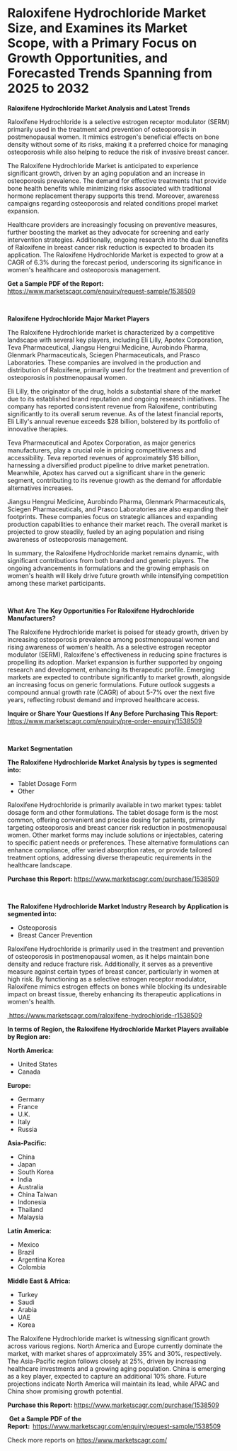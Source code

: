 <p><h1>Raloxifene Hydrochloride Market Size, and Examines its Market Scope, with a Primary Focus on Growth Opportunities, and Forecasted Trends Spanning from 2025 to 2032</h1></p><p><strong>Raloxifene Hydrochloride Market Analysis and Latest Trends</strong></p>
<p><p>Raloxifene Hydrochloride is a selective estrogen receptor modulator (SERM) primarily used in the treatment and prevention of osteoporosis in postmenopausal women. It mimics estrogen's beneficial effects on bone density without some of its risks, making it a preferred choice for managing osteoporosis while also helping to reduce the risk of invasive breast cancer.</p><p>The Raloxifene Hydrochloride Market is anticipated to experience significant growth, driven by an aging population and an increase in osteoporosis prevalence. The demand for effective treatments that provide bone health benefits while minimizing risks associated with traditional hormone replacement therapy supports this trend. Moreover, awareness campaigns regarding osteoporosis and related conditions propel market expansion. </p><p>Healthcare providers are increasingly focusing on preventive measures, further boosting the market as they advocate for screening and early intervention strategies. Additionally, ongoing research into the dual benefits of Raloxifene in breast cancer risk reduction is expected to broaden its application. The Raloxifene Hydrochloride Market is expected to grow at a CAGR of 6.3% during the forecast period, underscoring its significance in women's healthcare and osteoporosis management.</p></p>
<p><strong>Get a Sample PDF of the Report:&nbsp;</strong> <a href="https://www.marketscagr.com/enquiry/request-sample/1538509?utm_campaign=3099&utm_medium=2&utm_source=Github&utm_content=ia&utm_term=08032025&utm_id=raloxifene-hydrochloride">https://www.marketscagr.com/enquiry/request-sample/1538509</a></p>
<p>&nbsp;</p>
<p><strong>Raloxifene Hydrochloride Major Market Players</strong></p>
<p><p>The Raloxifene Hydrochloride market is characterized by a competitive landscape with several key players, including Eli Lilly, Apotex Corporation, Teva Pharmaceutical, Jiangsu Hengrui Medicine, Aurobindo Pharma, Glenmark Pharmaceuticals, Sciegen Pharmaceuticals, and Prasco Laboratories. These companies are involved in the production and distribution of Raloxifene, primarily used for the treatment and prevention of osteoporosis in postmenopausal women.</p><p>Eli Lilly, the originator of the drug, holds a substantial share of the market due to its established brand reputation and ongoing research initiatives. The company has reported consistent revenue from Raloxifene, contributing significantly to its overall serum revenue. As of the latest financial reports, Eli Lilly's annual revenue exceeds $28 billion, bolstered by its portfolio of innovative therapies.</p><p>Teva Pharmaceutical and Apotex Corporation, as major generics manufacturers, play a crucial role in pricing competitiveness and accessibility. Teva reported revenues of approximately $16 billion, harnessing a diversified product pipeline to drive market penetration. Meanwhile, Apotex has carved out a significant share in the generic segment, contributing to its revenue growth as the demand for affordable alternatives increases.</p><p>Jiangsu Hengrui Medicine, Aurobindo Pharma, Glenmark Pharmaceuticals, Sciegen Pharmaceuticals, and Prasco Laboratories are also expanding their footprints. These companies focus on strategic alliances and expanding production capabilities to enhance their market reach. The overall market is projected to grow steadily, fueled by an aging population and rising awareness of osteoporosis management.</p><p>In summary, the Raloxifene Hydrochloride market remains dynamic, with significant contributions from both branded and generic players. The ongoing advancements in formulations and the growing emphasis on women's health will likely drive future growth while intensifying competition among these market participants.</p></p>
<p>&nbsp;</p>
<p><strong>What Are The Key Opportunities For Raloxifene Hydrochloride Manufacturers?</strong></p>
<p><p>The Raloxifene Hydrochloride market is poised for steady growth, driven by increasing osteoporosis prevalence among postmenopausal women and rising awareness of women's health. As a selective estrogen receptor modulator (SERM), Raloxifene's effectiveness in reducing spine fractures is propelling its adoption. Market expansion is further supported by ongoing research and development, enhancing its therapeutic profile. Emerging markets are expected to contribute significantly to market growth, alongside an increasing focus on generic formulations. Future outlook suggests a compound annual growth rate (CAGR) of about 5-7% over the next five years, reflecting robust demand and improved healthcare access.</p></p>
<p><strong>Inquire or Share Your Questions If Any Before Purchasing This Report:</strong> <a href="https://www.marketscagr.com/enquiry/pre-order-enquiry/1538509?utm_campaign=3099&utm_medium=2&utm_source=Github&utm_content=ia&utm_term=08032025&utm_id=raloxifene-hydrochloride">https://www.marketscagr.com/enquiry/pre-order-enquiry/1538509</a></p>
<p>&nbsp;</p>
<p><strong>Market Segmentation</strong></p>
<p><strong>The Raloxifene Hydrochloride Market Analysis by types is segmented into:</strong></p>
<p><ul><li>Tablet Dosage Form</li><li>Other</li></ul></p>
<p><p>Raloxifene Hydrochloride is primarily available in two market types: tablet dosage form and other formulations. The tablet dosage form is the most common, offering convenient and precise dosing for patients, primarily targeting osteoporosis and breast cancer risk reduction in postmenopausal women. Other market forms may include solutions or injectables, catering to specific patient needs or preferences. These alternative formulations can enhance compliance, offer varied absorption rates, or provide tailored treatment options, addressing diverse therapeutic requirements in the healthcare landscape.</p></p>
<p><strong>Purchase this Report:&nbsp;</strong><a href="https://www.marketscagr.com/purchase/1538509?utm_campaign=3099&utm_medium=2&utm_source=Github&utm_content=ia&utm_term=08032025&utm_id=raloxifene-hydrochloride">https://www.marketscagr.com/purchase/1538509</a></p>
<p>&nbsp;</p>
<p><strong>The Raloxifene Hydrochloride Market Industry Research by Application is segmented into:</strong></p>
<p><ul><li>Osteoporosis</li><li>Breast Cancer Prevention</li></ul></p>
<p><p>Raloxifene Hydrochloride is primarily used in the treatment and prevention of osteoporosis in postmenopausal women, as it helps maintain bone density and reduce fracture risk. Additionally, it serves as a preventive measure against certain types of breast cancer, particularly in women at high risk. By functioning as a selective estrogen receptor modulator, Raloxifene mimics estrogen effects on bones while blocking its undesirable impact on breast tissue, thereby enhancing its therapeutic applications in women's health.</p></p>
<p><a href="https://www.marketscagr.com/raloxifene-hydrochloride-r1538509?utm_campaign=3099&utm_medium=2&utm_source=Github&utm_content=ia&utm_term=08032025&utm_id=raloxifene-hydrochloride">&nbsp;https://www.marketscagr.com/raloxifene-hydrochloride-r1538509</a></p>
<p><strong>In terms of Region, the Raloxifene Hydrochloride Market Players available by Region are:</strong></p>
<p>
    <p> <strong> North America: </strong>
        <ul>
            <li>United States</li>
            <li>Canada</li>
        </ul>
        </p> 
    <p> <strong> Europe: </strong>
        <ul>
            <li>Germany</li>
            <li>France</li>
            <li>U.K.</li>
            <li>Italy</li>
            <li>Russia</li>
        </ul>
        </p> 
    <p> <strong> Asia-Pacific: </strong>
        <ul>
            <li>China</li>
            <li>Japan</li>
            <li>South Korea</li>
            <li>India</li>
            <li>Australia</li>
            <li>China Taiwan</li>
            <li>Indonesia</li>
            <li>Thailand</li>
            <li>Malaysia</li>
        </ul>
        </p> 
    <p> <strong> Latin America: </strong>
        <ul>
            <li>Mexico</li>
            <li>Brazil</li>
            <li>Argentina Korea</li>
            <li>Colombia</li>
        </ul>
        </p> 
    <p> <strong> Middle East & Africa: </strong>
        <ul>
            <li>Turkey</li>
            <li>Saudi</li>
            <li>Arabia</li>
            <li>UAE</li>
            <li>Korea</li>
        </ul>
    </p>
    </p>
<p><p>The Raloxifene Hydrochloride market is witnessing significant growth across various regions. North America and Europe currently dominate the market, with market shares of approximately 35% and 30%, respectively. The Asia-Pacific region follows closely at 25%, driven by increasing healthcare investments and a growing aging population. China is emerging as a key player, expected to capture an additional 10% share. Future projections indicate North America will maintain its lead, while APAC and China show promising growth potential.</p></p>
<p><strong>Purchase this Report: </strong><a href="https://www.marketscagr.com/purchase/1538509?utm_campaign=3099&utm_medium=2&utm_source=Github&utm_content=ia&utm_term=08032025&utm_id=raloxifene-hydrochloride">https://www.marketscagr.com/purchase/1538509</a></p>
<p>&nbsp;<strong>Get a Sample PDF of the Report:&nbsp;&nbsp;</strong><a href="https://www.marketscagr.com/enquiry/request-sample/1538509?utm_campaign=3099&utm_medium=2&utm_source=Github&utm_content=ia&utm_term=08032025&utm_id=raloxifene-hydrochloride">https://www.marketscagr.com/enquiry/request-sample/1538509</a></p>
<p><strong></strong></p>
<p>Check more reports on <a href="https://www.marketscagr.com/?utm_campaign=3099&utm_medium=2&utm_source=Github&utm_content=ia&utm_term=08032025&utm_id=raloxifene-hydrochloride">https://www.marketscagr.com/</a></p>